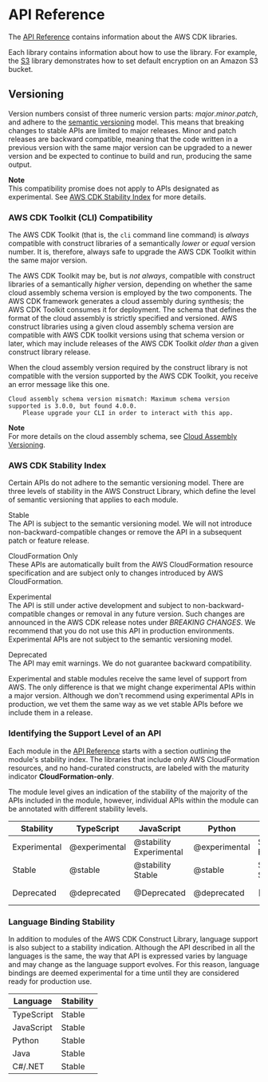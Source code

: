 # API Reference<a name="reference"></a>

The [API Reference](https://docs.aws.amazon.com/cdk/api/latest) contains information about the AWS CDK libraries\.

Each library contains information about how to use the library\. For example, the [S3](https://docs.aws.amazon.com/cdk/api/latest/docs/aws-s3-readme.html) library demonstrates how to set default encryption on an Amazon S3 bucket\.

## Versioning<a name="versioning"></a>

Version numbers consist of three numeric version parts: *major*\.*minor*\.*patch*, and adhere to the [semantic versioning](https://semver.org) model\. This means that breaking changes to stable APIs are limited to major releases\. Minor and patch releases are backward compatible, meaning that the code written in a previous version with the same major version can be upgraded to a newer version and be expected to continue to build and run, producing the same output\.

**Note**  
This compatibility promise does not apply to APIs designated as experimental\. See [AWS CDK Stability Index](#aws_construct_lib_stability) for more details\.

### AWS CDK Toolkit \(CLI\) Compatibility<a name="aws_construct_lib_versioning"></a>

The AWS CDK Toolkit \(that is, the `cli` command line command\) is *always* compatible with construct libraries of a semantically *lower* or *equal* version number\. It is, therefore, always safe to upgrade the AWS CDK Toolkit within the same major version\. 

The AWS CDK Toolkit may be, but is *not always*, compatible with construct libraries of a semantically *higher* version, depending on whether the same cloud assembly schema version is employed by the two components\. The AWS CDK framework generates a cloud assembly during synthesis; the AWS CDK Toolkit consumes it for deployment\. The schema that defines the format of the cloud assembly is strictly specified and versioned\. AWS construct libraries using a given cloud assembly schema version are compatible with AWS CDK toolkit versions using that schema version or later, which may include releases of the AWS CDK Toolkit *older than* a given construct library release\.

When the cloud assembly version required by the construct library is not compatible with the version supported by the AWS CDK Toolkit, you receive an error message like this one\.

```
Cloud assembly schema version mismatch: Maximum schema version supported is 3.0.0, but found 4.0.0.
    Please upgrade your CLI in order to interact with this app.
```

**Note**  
For more details on the cloud assembly schema, see [Cloud Assembly Versioning](https://github.com/aws/aws-cdk/tree/master/packages/%40aws-cdk/cloud-assembly-schema#versioning)\.

### AWS CDK Stability Index<a name="aws_construct_lib_stability"></a>

Certain APIs do not adhere to the semantic versioning model\. There are three levels of stability in the AWS Construct Library, which define the level of semantic versioning that applies to each module\.

Stable  
The API is subject to the semantic versioning model\. We will not introduce non\-backward\-compatible changes or remove the API in a subsequent patch or feature release\.

CloudFormation Only  
These APIs are automatically built from the AWS CloudFormation resource specification and are subject only to changes introduced by AWS CloudFormation\.

Experimental  
The API is still under active development and subject to non\-backward\-compatible changes or removal in any future version\. Such changes are announced in the AWS CDK release notes under *BREAKING CHANGES*\. We recommend that you do not use this API in production environments\. Experimental APIs are not subject to the semantic versioning model\.

Deprecated  
The API may emit warnings\. We do not guarantee backward compatibility\.

Experimental and stable modules receive the same level of support from AWS\. The only difference is that we might change experimental APIs within a major version\. Although we don't recommend using experimental APIs in production, we vet them the same way as we vet stable APIs before we include them in a release\.

### Identifying the Support Level of an API<a name="aws_construct_lib_versioning_support"></a>

Each module in the [API Reference](https://docs.aws.amazon.com/cdk/api/latest) starts with a section outlining the module's stability index\. The libraries that include only AWS CloudFormation resources, and no hand\-curated constructs, are labeled with the maturity indicator **CloudFormation\-only**\.

The module level gives an indication of the stability of the majority of the APIs included in the module, however, individual APIs within the module can be annotated with different stability levels\.


| Stability | TypeScript | JavaScript | Python | C\#/\.NET | Java | 
| --- |--- |--- |--- |--- |--- |
| Experimental | @experimental | @stability Experimental | @experimental | Stability: Experimental | Stability: Experimental | 
| Stable | @stable | @stability Stable | @stable | Stability: Stable | Stability: Stable | 
| Deprecated | @deprecated | @Deprecated | @deprecated | \[Obsolete\] | Stability: Deprecated | 

### Language Binding Stability<a name="aws_construct_lib_versioning_binding"></a>

In addition to modules of the AWS CDK Construct Library, language support is also subject to a stability indication\. Although the API described in all the languages is the same, the way that API is expressed varies by language and may change as the language support evolves\. For this reason, language bindings are deemed experimental for a time until they are considered ready for production use\.


| Language | Stability | 
| --- |--- |
| TypeScript | Stable | 
| JavaScript | Stable | 
| Python | Stable | 
| Java | Stable | 
| C\#/\.NET | Stable | 